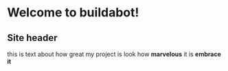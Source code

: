 # Welcome to buildabot!
## Site header
this is text about how great my project is
look how **marvelous** it is
__embrace it__
